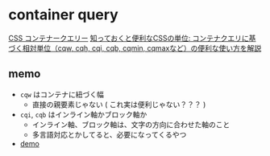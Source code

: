 # container query

[CSS コンテナークエリー](https://developer.mozilla.org/ja/docs/Web/CSS/CSS_containment/Container_queries)
[知っておくと便利なCSSの単位: コンテナクエリに基づく相対単位（cqw, cqh, cqi, cqb, cqmin, cqmaxなど）の便利な使い方を解説](https://coliss.com/articles/build-websites/operation/css/container-query-length-units.html)

## memo

- `cqw` はコンテナに紐づく幅
  - 直接の親要素じゃない ( これ実は便利じゃない？？？ )
- `cqi`, `cqb` はインライン軸かブロック軸か
  - インライン軸、ブロック軸は、文字の方向に合わせた軸のこと
  - 多言語対応とかしてると、必要になってくるやつ
- [demo](https://codesandbox.io/p/sandbox/container-query-wj8tsr) 
